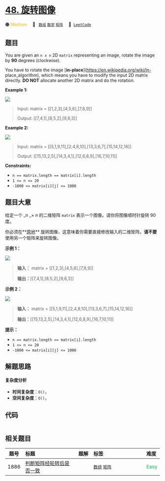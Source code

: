 # [48. 旋转图像](https://leetcode.com/problems/rotate-image)

🟠 <font color=#ffb800>Medium</font>&emsp; 🔖&ensp; [`数组`](/outline/tag/array.md) [`数学`](/outline/tag/math.md) [`矩阵`](/outline/tag/matrix.md)&emsp; 🔗&ensp;[`LeetCode`](https://leetcode.com/problems/rotate-image)

## 题目

You are given an `n x n` 2D `matrix` representing an image, rotate the image
by **90** degrees (clockwise).

You have to rotate the image [**in-place**](https://en.wikipedia.org/wiki/In-
place_algorithm), which means you have to modify the input 2D matrix directly.
**DO NOT** allocate another 2D matrix and do the rotation.



**Example 1:**

![](https://assets.leetcode.com/uploads/2020/08/28/mat1.jpg)

> Input: matrix = [[1,2,3],[4,5,6],[7,8,9]]
> 
> Output: [[7,4,1],[8,5,2],[9,6,3]]

**Example 2:**

![](https://assets.leetcode.com/uploads/2020/08/28/mat2.jpg)

> Input: matrix = [[5,1,9,11],[2,4,8,10],[13,3,6,7],[15,14,12,16]]
> 
> Output: [[15,13,2,5],[14,3,4,1],[12,6,8,9],[16,7,10,11]]

**Constraints:**

  * `n == matrix.length == matrix[i].length`
  * `1 <= n <= 20`
  * `-1000 <= matrix[i][j] <= 1000`


## 题目大意

给定一个 _n  _× _n_ 的二维矩阵 `matrix` 表示一个图像。请你将图像顺时针旋转 90 度。

你必须在**[原地](https://baike.baidu.com/item/%E5%8E%9F%E5%9C%B0%E7%AE%97%E6%B3%95)**
旋转图像，这意味着你需要直接修改输入的二维矩阵。**请不要** 使用另一个矩阵来旋转图像。



**示例 1：**

![](https://assets.leetcode.com/uploads/2020/08/28/mat1.jpg)

> 
> 
> 
> 
> 
> **输入：** matrix = [[1,2,3],[4,5,6],[7,8,9]]
> 
> **输出：**[[7,4,1],[8,5,2],[9,6,3]]
> 
> 

**示例 2：**

![](https://assets.leetcode.com/uploads/2020/08/28/mat2.jpg)

> 
> 
> 
> 
> 
> **输入：** matrix = [[5,1,9,11],[2,4,8,10],[13,3,6,7],[15,14,12,16]]
> 
> **输出：**[[15,13,2,5],[14,3,4,1],[12,6,8,9],[16,7,10,11]]
> 
> 



**提示：**

  * `n == matrix.length == matrix[i].length`
  * `1 <= n <= 20`
  * `-1000 <= matrix[i][j] <= 1000`




## 解题思路

#### 复杂度分析

- **时间复杂度**：`O()`，
- **空间复杂度**：`O()`，

## 代码

```javascript

```

## 相关题目

<!-- prettier-ignore -->
| 题号 | 标题 | 题解 | 标签 | 难度 |
| :------: | :------ | :------: | :------ | :------ |
| 1886 | [判断矩阵经轮转后是否一致](https://leetcode.com/problems/determine-whether-matrix-can-be-obtained-by-rotation) |  |  [`数组`](/outline/tag/array.md) [`矩阵`](/outline/tag/matrix.md) | <font color=#15bd66>Easy</font> |

<style>
.blue {
    background-color: #096dd9;
    padding: 0.25rem 0.5rem;
    margin: 0;
    font-size: 0.85em;
    border-radius: 3px;
    color: white;
    font-weight: 500;
}
table th:first-of-type { width: 10%; }
table th:nth-of-type(2) { width: 35%; }
table th:nth-of-type(3) { width: 10%; }
table th:nth-of-type(4) { width: 35%; }
table th:nth-of-type(5) { width: 10%; }
</style>
